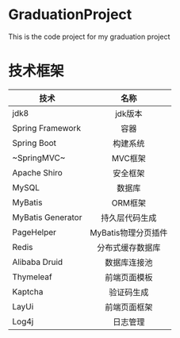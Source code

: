 # GraduationProject
This is the code project for my graduation project
# 技术框架
| **技术** |  **名称**| 
| ------   |:------:|
| jdk8 | jdk版本 |
| Spring Framework | 容器  |
| Spring Boot | 构建系统 |
| ~SpringMVC~ | MVC框架 |
| Apache Shiro | 安全框架 |
| MySQL | 数据库 |
| MyBatis | ORM框架 |
| MyBatis Generator | 持久层代码生成 |
| PageHelper | MyBatis物理分页插件 |
| Redis | 分布式缓存数据库 |
| Alibaba Druid | 数据库连接池 |
| Thymeleaf | 前端页面模板 |
| Kaptcha | 验证码生成 |
| LayUi | 前端页面框架 |
| Log4j | 日志管理 |
